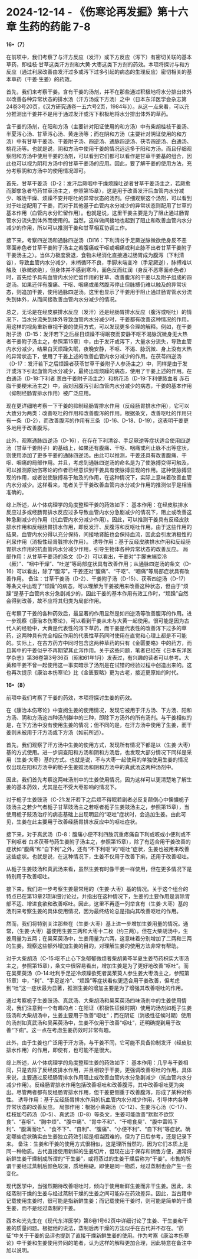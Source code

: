 # 2024-12-14 - 《伤寒论再发掘》第十六章 生药的药能 7-8

**16•（7）**

在前项中，我们考察了与汗方反应（发汗）或下方反应（泻下）有密切关联的基本草药，即桂枝·甘草这类汗方剂和大黄·大枣这类下方剂的药效。本项将探讨与和方反应（通过利尿改善由发汗过多或泻下过多引起的病态的生理反应）密切相关的基本草药（干姜·生姜）的药效。

首先，我们来考察干姜。含有干姜的汤剂，并不在那些通过积极地将水分排出体外以改善各种异常状态的排水汤（汗方汤或下方汤）之中（日本东洋医学会杂志第24卷3号20页，《汉方研究通卷一五六号2页，1984年》）。从这一点来看，可以充分推测出干姜并不是用于通过发汗或泻下积极地将水分排出体外的草药。

含干姜的汤剂，在阳和方汤（主要针对阳证使用的和方汤）中有柴胡桂枝干姜汤、半夏泻心汤、甘草泻心汤、黄连汤等；而在阴和方汤（主要针对阴证使用的和方汤）中有甘草干姜汤、干姜附子汤、四逆汤、通脉四逆汤、茯苓四逆汤、白通汤、桃花汤等。也就是说，阴和方汤中使用干姜的情况远远多于阳和方汤。而且仔细观察阳和方汤中使用干姜的汤剂，可以看到它们都可以看作是甘草干姜基的组合，因此也可以视为阴和方汤中的甘草干姜汤的应用。因此，要了解干姜的使用方法，充分考察阴和方汤中的使用情况即可。

首先，甘草干姜汤（D-2：发汗后厥咽中干燥烦躁吐逆者甘草干姜汤主之，若厥愈而脚挛急者芍药甘草汤主之，参照第15章），这是用于改善发汗后血管内水分减少、喉咙干燥、烦躁不安并呕吐的异常状态的汤剂。仔细观察这个汤剂，可以看到对于吐逆配用了干姜，而对于其他基于血管内水分减少的异常状态则配用了甘草的基本作用（血管内水分贮留作用）。也就是说，这里干姜主要是为了阻止通过肠胃管水分流失到体外而使用的。当然，这样做间接地也起到了阻止和改善血管内水分减少的作用，所以可以推测干姜和甘草相互协调工作。

接下来，考察四逆汤和通脉四逆汤（DI16：下利清谷手足厥逆脉微欲绝身反不恶寒面赤色者甘草干姜附子汤主之若腹痛或干呕或咽痛或利止脉不出者甘草干姜附子干姜汤主之）。当体力极度衰退，食物未经消化直接通过肠胃成为腹泻（下利清谷），导致血管内水分减少，末梢循环不良，手脚末端变冷（手足厥逆），脉搏难以触及（脉微欲绝），但身体并不感到寒冷，面色反而红润（身反不恶寒面赤色者）时，首先给予具有血管内水分贮留作用的甘草、改善腹泻的干姜以及附子组成的四逆汤。如果还伴有腹痛、干呕、咽痛或虽然腹泻停止但脉搏仍难以触及的异常状态，则追加干姜，使用通脉四逆汤。这里也显示了干姜用于阻止通过肠胃管水分流失到体外，从而间接改善血管内水分减少的情况。

总之，无论是在经皮肤排水反应（发汗）还是经肠胃排水反应（腹泻或呕吐）的情况下，当水分流失到体外导致血管内水分减少时，干姜都有改善这种情况的作用。用这样的视角重新审视干姜的使用方式，可以发现更多合理的解释。例如，在干姜附子汤（D-15：发汗若下之后昼日烦躁不得眠夜而安静不呕不渴脉沉微身无大热者干姜附子汤主之，参照第15章）中，由于发汗或泻下，大量水分流失，导致血管内水分减少，结果白天烦躁失眠，夜晚安静，不呕、不渴、脉沉微、身上没有大热的异常状态下，使用了干姜上述的改善血管内水分减少的作用。在茯苓四逆汤（D-17：发汗若下之后烦躁者茯苓甘草干姜附子人参汤主之）中，同样是由于发汗或泻下引起血管内水分减少，最终出现烦躁的病态，使用了干姜上述的作用。在白通汤（D-18:下利者 葱白干姜附子汤主之）和桃花汤（D-19:下利便脓血者 赤石脂干姜粳米汤主之）中，面对因腹泻引起血管内水分减少的病态，干姜的基本作用（抑制经肠胃排水作用）被广泛应用。

现在更详细地考察一下干姜的抑制经肠胃排水作用（反经肠胃排水作用），它可以大致分为两类：改善呕吐的作用和改善腹泻的作用。根据条文，改善呕吐的作用只有一条（D-2），而改善腹泻的作用有三条（D-16、D-18、D-19），这表明干姜更多地用于改善腹泻。

此外，观察通脉四逆汤（D-16），在存在下利清谷、手足厥逆等症状适合使用四逆汤（甘草干姜附子）的基础上，如果还有腹痛、干呕、咽痛或利止脉不出等症状，则使用添加了更多干姜的通脉四逆汤。由此可以推测，干姜还具有改善腹痛、干呕、咽痛的局部作用。并且，考虑到通脉四逆汤的命名是为了使脉搏变得可触及，可以推测原始伤寒论的作者已经意识到干姜具有使脉搏显现的作用。这种使脉搏显现的作用，或者说使脉搏易于触及的作用，在这种情况下，实际上意味着改善血管内水分减少。这样看来，笔者关于干姜改善血管内水分减少作用的推测似乎是相当准确的。

综上所述，从个体病理学的角度整理干姜的药效如下： 基本作用：在经皮肤排水反应过多或经肠胃排水反应过多导致血管内水分急剧减少的情况下，阻止或改善这种急剧减少的作用（抗血管内水分减少作用）。因此，可以推测干姜具有反经皮肤排水作用和反经肠胃排水作用，即反发汗、反腹泻和反呕吐作用。由于这些作用的结果，血管内水分得以充分保持，间接地肾脏也会保持血流，因此会引发消极性的利尿作用（消极性经肾脏排水作用）。 诱导作用：基于反经皮肤排水作用和反经肠胃排水作用的抗血管内水分减少作用，引导生物体各种异常状态的改善反应。 局部作用：从甘草干姜汤的条文（D-2）可以看出，干姜对“手脚末端变冷（厥）”、“咽中干燥”、“吐逆”等局部症状具有改善作用；从通脉四逆汤的条文（D-16）可以看出，除了“腹泻”，干姜还对“腹痛”、“干呕”、“咽痛”等局部症状具有改善作用。 备注：甘草干姜汤（D-2）、干姜附子汤（D-15）、茯苓四逆汤（D-17）等条文中出现了“烦躁”的病态，可以理解为干姜被用来改善这种状态，但由于“烦躁”是基于血管内水分急剧减少的，因此干姜的基本作用有效工作时，“烦躁”自然会得到改善，故不应将其归类为局部作用。

在考察了干姜的各种药效后，最显著的作用显然是如四逆汤等改善腹泻的作用。进一步观察《康治本伤寒论》，可以看到干姜从未与大黄一起使用。很可能是因为古代人的经验中，大黄是代表性的泻下草药，而干姜是代表性的改善泻下过多的草药，这两种具有完全相反作用的代表性草药同时使用在直觉和心理上都是不可能的。实际上，在古方药方中同时包含这两种草药的只有《金匮要略》中的药方，而且其中的干姜似乎不再期望其止泻作用。关于这些问题，笔者已经在《日本东洋医学杂志》第36卷第3号36页（昭和61年1月）发表过，有兴趣的读者可以参考。大黄和干姜不曾一起使用这一事实暗示了汤剂是在试错的经验过程中创造出来的。这也再次提示《康治本伤寒论》比《金匮要略》更为古老，接近更原始的时代。

**16•（8）**

前项中我们考察了干姜的药效，本项将探讨生姜的药效。

在《康治本伤寒论》中查阅生姜的使用情况，发现它被用于汗方汤、下方汤、阳和方汤、阴和方汤这四种汤剂群中的三种，即除下方汤外的所有汤剂。与干姜相似的是，在下方汤中没有使用生姜的情况；但不同的是，在汗方汤中使用了生姜，而干姜则未被用于汗方汤或下方汤（如前所述）。

首先，我们观察了汗方汤中生姜的使用方式，发现所有情况下都是以（生姜·大枣）基的方式使用。进一步调查阳和方汤和阴和方汤后，也发现大部分情况下同样是采用（生姜·大枣）基的方式。也就是说，不与大枣一起使用的单独使用生姜的情况仅出现在阳和方汤中的栀子生姜豉汤和阴和方汤中的真武汤这两种汤剂中。

因此，我们首先考察这两味汤剂中的生姜使用情况，因为这样可以更清楚地了解生姜的基本药效，尤其是在不受大枣影响的情况下。

对于栀子生姜豉汤（C-21:发汗若下之后烦不得眠若剧者必反复颠倒心中懊憹栀子豉汤主之若少气者栀子甘草豉汤主之若呕者栀子生姜豉汤主之，参照第15章），当使用栀子豉汤治疗的病态基础上出现明显的“呕吐”症状时，会追加生姜。由此可见，生姜在此主要用于改善经肠胃排水反应中的呕吐症状。

接下来，对于真武汤（D-8：腹痛小便不利四肢沉重疼痛自下利或咳或小便利或不下利呕者 白术茯苓芍药生姜附子汤主之，参照第15章），除了有适合用干姜改善的症状如“腹痛”和“自下利”之外，还有“不下利呕”的“呕吐”症状，生姜也被用来改善这些症状。也就是说，在这种情况下，生姜不仅用于改善下痢，还用于改善呕吐。

从栀子生姜豉汤和真武汤来看，虽然生姜有时像干姜一样使用，但在更多情况下是特别用于改善呕吐。

接下来，我们进一步考察生姜最常用的（生姜·大枣）基的情况。关于这个组合的特点已在第13章2项详细讨论过，并指出在这种情况下，生姜的主要作用是消除胃部不适、增进食欲和改善呕吐。因此，这里不再逐一列举含有（生姜·大枣）基的汤剂来考察生姜的具体使用情况，因为最终结论总是指向其改善呕吐的作用。

然而，我们将特别关注那些在（生姜·大枣）基上进一步增加生姜用量的情况。通常，（生姜·大枣）基使用生姜三两和大枣十二枚（约三两）。但在大柴胡汤中，生姜用量为五两；在吴茱萸汤中，生姜用量为六两，这意味着分别增加了二两和三两的生姜。观察这些额外增加生姜的目的，对理解生姜的使用方法非常有帮助。

对于大柴胡汤（C-15:呕不止心下急郁郁微烦者柴胡黄芩半夏生姜芍药枳实大枣汤主之，参照第15章），条文中很容易看出，增加生姜是为了更好地改善“呕吐”。而在吴茱萸汤（D-14:吐利手足逆冷烦躁欲死者吴茱萸人参生姜大枣汤主之，参照第15章）中，“利”、“手足逆冷”、“烦躁”等症状看似更适合用干姜改善，但考虑到“吐”这一症状最为显著，推测生姜的增加主要是为了增强其改善呕吐的作用。

通过考察栀子生姜豉汤、真武汤、大柴胡汤和吴茱萸汤四味汤剂中的生姜使用情况，我们注意到一个有趣的点：在阳证（积极性征候时期）使用的汤剂如栀子生姜豉汤和大柴胡汤中，生姜主要用于改善“呕吐”；而在阴证（消极性征候时期）使用的汤剂如真武汤和吴茱萸汤中，生姜不仅用于改善“呕吐”，还明确提到用于改善“下痢”。这一点在考虑生姜药效时非常有趣。

此外，由于生姜也广泛用于汗方汤，与干姜不同，它可能不具备抑制发汗（经皮肤排水作用）的作用，即使有，也可能不是很大。

综上所述，从个体病理学的角度整理生姜的药效如下： 基本作用：几乎与干姜相同，只是去除了反经皮排水作用，并且相较于干姜，更强调改善呕吐的作用。具体来说，主要通过反经肠胃排水作用阻止或改善血管内水分急剧减少（抗血管内水分减少作用）。反经肠胃排水作用包括改善呕吐和改善腹泻，其中改善呕吐更为突出。尽管两者都有反经肠胃排水作用，但干姜更侧重于改善腹泻，形成了某种对称性。 诱导作用：基于反经肠胃排水作用的抗血管内水分减少作用，引导体内各种异常状态的改善反应。 局部作用：根据小柴胡汤（C-12）、生姜泻心汤（C-17）、桂枝加芍药汤（D-5）、真武汤（D-8）等条文，生姜可能改善“默默不欲饮食”、“喜呕”、“胸中烦”、“腹中痛”、“胃中不和”、“干噫食臭”、“腹中雷鸣下利”、“腹满而吐”、“食不下”、“自利”、“腹痛”、“小便不利”、“自下利”等症状。确定哪些症状确实由生姜独立药效引起是相当困难的，但为了日后参考，还是记录下来。 备注：生姜和干姜的使用方式很相似，这是理所当然的，因为它们本质上是同一种物质。古代直接使用新鲜的生姜切片，但现在出于保存和销售方便，通常将新鲜生姜干燥制成所谓的“干生姜”，或将蒸过的生姜干燥后称为“干姜”。市售的所谓干姜经过蒸制后颜色较深，质地稍硬。即使是同一物质，经过蒸制也会产生一些变化。

现代医学中，当强烈期待改善呕吐时，倾向于使用新鲜生姜而非干生姜。因此，未经蒸制干燥的生姜与经过蒸制干燥的生姜之间可能存在药效差异。因此，当古籍中记载使用生姜时，很可能是指新鲜生姜；而记载使用干姜时，则可能是简单的干燥生姜，而不是经过蒸制的干姜。

西本和光先生在《现代东洋医学》第8卷1号62页中详细讨论了生姜、干生姜和干姜的质量问题。根据他的说法，蒸制后再干燥的方法似乎在古代并不存在。“药征”中关于干姜的品评也提到了直接干燥新鲜生姜的使用。作为考察《康治本伤寒论》中干姜和生姜使用异同的笔者，认为这样的解释更加合理，因此特意在备注中加以说明。